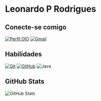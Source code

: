 # Leonardo P Rodrigues

## Conecte-se comigo

[![Perfil DIO](https://img.shields.io/badge/-Meu%20Perfil%20na%20DIO-333333?style=for-the-badge)](https://web.dio.me/users/pereiraleonardo898/)
[![Gmail](https://img.shields.io/badge/Gmail-333333?style=for-the-badge&logo=gmail&logoColor=red)](mailto:pereiraleonardo898@gmail.com)

## Habilidades
[![Git](https://img.shields.io/badge/Git-000?style=for-the-badge&logo=git&logoColor=E94D5F)](https://git-scm.com/doc)
[![GitHub](https://img.shields.io/badge/GitHub-000?style=for-the-badge&logo=github&logoColor=30A3DC)](https://docs.github.com/)
![Java](https://img.shields.io/badge/java-000.svg?style=for-the-badge&logo=openjdk&logoColor=white)

## GitHub Stats
![GitHub Stats](https://github-readme-stats.vercel.app/api?username=Leonardo&theme=transparent&bg_color=000&border_color=fff&show_icons=true&icon_color=30A3DC&title_color=E94D5F&text_color=fff)
